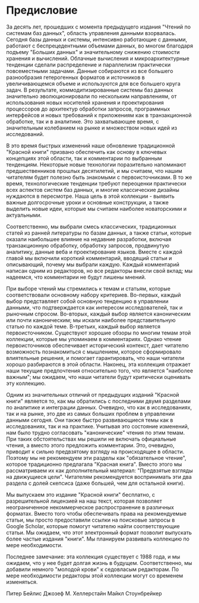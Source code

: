 # Предисловие

За десять лет, прошедших с момента предыдущего издания "Чтений по системам баз данных", область управления данными взорвалась. Сегодня базы данных и системы, интенсивно работающие с данными, работают с беспрецедентными объемами данных, во многом благодаря подъему "Больших данных" и значительному снижению стоимости хранения и вычислений. Облачные вычисления и микроархитектурные тенденции сделали распределение и параллелизм практически повсеместными задачами. Данные собираются из все большего разнообразия гетерогенных форматов и источников в увеличивающемся объеме и используются для все большего круга задач. В результате, коммодитизированные системы баз данных значительно эволюционировали по нескольким направлениям, от использования новых носителей хранения и проектирования процессоров до архитектур обработки запросов, программных интерфейсов и новых требований к приложениям как в транзакционной обработке, так и в аналитике. Это захватывающее время, с значительным колебанием на рынке и множеством новых идей из исследований.

В это время быстрых изменений наше обновление традиционной "Красной книги" призвано обеспечить как основу в ключевых концепциях этой области, так и комментарии по выбранным тенденциям. Некоторые новые технологии поразительно напоминают предшественников прошлых десятилетий, и мы считаем, что нашим читателям будет полезно быть знакомыми с первоисточниками. В то же время, технологические тенденции требуют переоценки практически всех аспектов систем баз данных, и многие классические дизайны нуждаются в пересмотре. Наша цель в этой коллекции - выявить важные долгосрочные уроки и основные конструкции, а также выделить новые идеи, которые мы считаем наиболее новаторскими и актуальными.

Соответственно, мы выбрали смесь классических, традиционных статей из ранней литературы по базам данных, а также статьи, которые оказали наибольшее влияние на недавние разработки, включая транзакционную обработку, обработку запросов, продвинутую аналитику, данные веба и проектирование языков. Вместе с каждой главой мы включили короткий комментарий, вводящий статьи и описывающий, почему мы выбрали каждую. Каждый комментарий написан одним из редакторов, но все редакторы внесли свой вклад; мы надеемся, что комментарии не будут лишены мнений.

При выборе чтений мы стремились к темам и статьям, которые соответствовали основному набору критериев. Во-первых, каждый выбор представляет собой основную тенденцию в управлении данными, что подтверждается как интересом исследователей, так и рыночным спросом. Во-вторых, каждый выбор является каноническим или почти каноническим; мы искали наиболее представительную статью по каждой теме. В-третьих, каждый выбор является первоисточником. Существуют хорошие обзоры по многим темам этой коллекции, которые мы упоминаем в комментариях. Однако чтение первоисточников обеспечивает исторический контекст, дает читателю возможность познакомиться с мышлением, которое сформировало влиятельные решения, и помогает гарантировать, что наши читатели хорошо разбираются в этой области. Наконец, эта коллекция отражает наши текущие предпочтения относительно того, что является "наиболее важным"; мы ожидаем, что наши читатели будут критически оценивать эту коллекцию.

Одним из значительных отличий от предыдущих изданий "Красной книги" является то, как мы обратились с последними двумя разделами по аналитике и интеграции данных. Очевидно, что как в исследованиях, так и на рынке, это две из самых больших проблем в управлении данными сегодня. Они также быстро развивающиеся темы как в исследованиях, так и на практике. Учитывая это состояние изменений, нам было трудно согласовать "канонические" чтения по этим темам. При таких обстоятельствах мы решили не включать официальные чтения, а вместо этого предложить комментарии. Это, очевидно, приводит к сильно предвзятому взгляду на происходящее в области. Поэтому мы не рекомендуем эти разделы как "обязательное чтение", которое традиционно предлагала "Красная книга". Вместо этого мы рассматриваем их как дополнительный материал: "Предвзятые взгляды на движущиеся цели". Читателям рекомендуется воспринимать эти два раздела с долей скепсиса (даже большей, чем для остальной книги).

Мы выпускаем это издание "Красной книги" бесплатно, с разрешительной лицензией на наш текст, которая позволяет неограниченное некоммерческое распространение в различных форматах. Вместо того чтобы обеспечивать права на рекомендуемые статьи, мы просто предоставили ссылки на поисковые запросы в Google Scholar, которые помогут читателю найти соответствующие статьи. Мы ожидаем, что этот электронный формат позволит выпускать более частые издания "книги". Мы планируем развивать коллекцию по мере необходимости.

Последнее замечание: эта коллекция существует с 1988 года, и мы ожидаем, что у нее будет долгая жизнь в будущем. Соответственно, мы добавили немного "молодой крови" к седовласым редакторам. По мере необходимости редакторы этой коллекции могут со временем изменяться.

Питер Бейлис
Джозеф М. Хеллерстайн
Майкл Стоунбрейкер